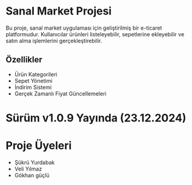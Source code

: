 # Sanal Market Projesi

Bu proje, sanal market uygulaması için geliştirilmiş bir e-ticaret platformudur. Kullanıcılar ürünleri listeleyebilir, sepetlerine ekleyebilir ve satın alma işlemlerini gerçekleştirebilir.

## Özellikler
- Ürün Kategorileri
- Sepet Yönetimi
- İndirim Sistemi
- Gerçek Zamanlı Fiyat Güncellemeleri

# Sürüm v1.0.9 Yayında (23.12.2024)

# Proje Üyeleri
- Şükrü Yurdabak
- Veli Yılmaz
- Gökhan güçlü